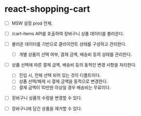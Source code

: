 # react-shopping-cart

- [ ] MSW 설정 prod 전체.

- [ ] /cart-items API를 호출하여 장바구니 상품 데이터를 불러온다.
- [ ] 불러온 데이터를 기반으로 클라이언트 상태를 구성하고 관리한다.
  - [ ] 개별 상품의 선택 여부, 결제 금액, 배송비 등의 상태를 관리한다.
- [ ] 상품 선택에 따른 결제 금액, 배송비 등의 동적인 변경 사항을 처리한다.
  - [ ] 진입 시, 전체 선택 되어 있는 것이 디폴트이다.
  - [ ] 상품 선택/해제 시 결제 금액을 동적으로 변경한다.
  - [ ] 결제 금액이 10만원 이상일 경우 배송비는 무료이다.
- [ ] 장바구니 상품의 수량을 변경할 수 있다.
- [ ] 장바구니에 담긴 상품을 제거할 수 있다.
